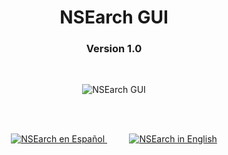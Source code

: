 <!--
  Title:NSEarch GUI v 1.0
  Description:Fork for NSEarch with Graphical Interface 
  Author: Miguel Baez
-->
<meta name="keywords" content="NSEarch GUI, NSEarch, Nmap scripting search engine">
<meta name="description" content="Fork for NSEarch (Nmap Scripting Search Engine) with Graphical Interface.">
<meta name="author" content="Miguel Baez">
<h1 align="center">NSEarch GUI</h1>
<h3 align="center">Version 1.0</h3>
<br>
<p align="center">  
  <img title="NSEarch GUI" src="https://user-images.githubusercontent.com/77067446/190870563-e1ea3b65-f579-49de-9dc5-80fdf534341a.gif"/>
</p>
<br>
<br>
<p align="center">
  <a title="NSEarch en Español" href="README.es.md">
    <img title="NSEarch en Español" src="https://user-images.githubusercontent.com/77067446/190870332-c91ef8f5-6ffd-4279-828b-8579a4ca8985.png"/>
  </a>
  &nbsp;&nbsp;&nbsp;&nbsp;&nbsp;&nbsp;&nbsp;&nbsp;
 <a href="README.en.md" title="NSEarch in English">
   <img title="NSEarch in English" src="https://user-images.githubusercontent.com/77067446/190870331-0f458a6a-519b-4513-9b85-9e2e3eab1f5f.png"/>
  </a>
</p>
